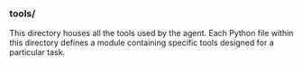### tools/

This directory houses all the tools used by the agent. Each Python file within this directory defines a module containing specific tools designed for a particular task.
